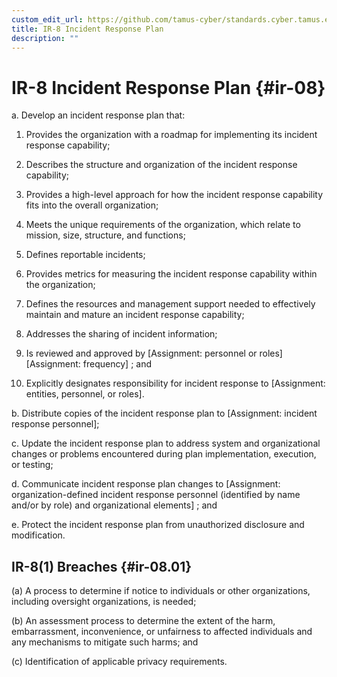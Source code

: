 ```yaml
---
custom_edit_url: https://github.com/tamus-cyber/standards.cyber.tamus.edu/tree/main/content/tamus.edu/TAMUS_profile.xml
title: IR-8 Incident Response Plan
description: ""
---
```


# IR-8 Incident Response Plan {#ir-08}

a. Develop an incident response plan that:

1. Provides the organization with a roadmap for implementing its incident response capability;

2. Describes the structure and organization of the incident response capability;

3. Provides a high-level approach for how the incident response capability fits into the overall organization;

4. Meets the unique requirements of the organization, which relate to mission, size, structure, and functions;

5. Defines reportable incidents;

6. Provides metrics for measuring the incident response capability within the organization;

7. Defines the resources and management support needed to effectively maintain and mature an incident response capability;

8. Addresses the sharing of incident information;

9. Is reviewed and approved by [Assignment: personnel or roles]
                     [Assignment: frequency] ; and

10. Explicitly designates responsibility for incident response to [Assignment: entities, personnel, or roles].

b. Distribute copies of the incident response plan to [Assignment: incident response personnel];

c. Update the incident response plan to address system and organizational changes or problems encountered during plan implementation, execution, or testing;

d. Communicate incident response plan changes to [Assignment: organization-defined incident response personnel (identified by name and/or by role) and organizational elements] ; and

e. Protect the incident response plan from unauthorized disclosure and modification.

## IR-8(1) Breaches {#ir-08.01}

(a) A process to determine if notice to individuals or other organizations, including oversight organizations, is needed;

(b) An assessment process to determine the extent of the harm, embarrassment, inconvenience, or unfairness to affected individuals and any mechanisms to mitigate such harms; and

(c) Identification of applicable privacy requirements.

